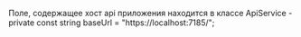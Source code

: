 Поле, содержащее хост api приложения находится в классе ApiService - private const string baseUrl = "https://localhost:7185/";
